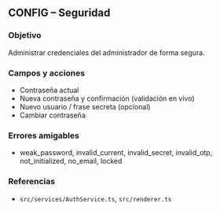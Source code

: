 ## CONFIG – Seguridad

### Objetivo
Administrar credenciales del administrador de forma segura.

### Campos y acciones
- Contraseña actual
- Nueva contraseña y confirmación (validación en vivo)
- Nuevo usuario / frase secreta (opcional)
- Cambiar contraseña

### Errores amigables
- weak_password, invalid_current, invalid_secret, invalid_otp, not_initialized, no_email, locked

### Referencias
- `src/services/AuthService.ts`, `src/renderer.ts`
